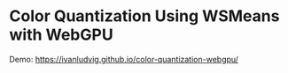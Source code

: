 # Color Quantization Using WSMeans with WebGPU

Demo: https://ivanludvig.github.io/color-quantization-webgpu/
